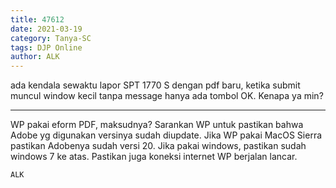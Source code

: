 ```yaml
---
title: 47612
date: 2021-03-19
category: Tanya-SC
tags: DJP Online
author: ALK
---
```


ada kendala sewaktu lapor SPT 1770 S dengan pdf baru, ketika submit muncul window kecil tanpa message hanya ada tombol OK. Kenapa ya min?

---

WP pakai eform PDF, maksudnya? Sarankan WP untuk pastikan bahwa Adobe yg digunakan versinya sudah diupdate. Jika WP pakai MacOS Sierra pastikan Adobenya sudah versi 20. Jika pakai windows, pastikan sudah windows 7 ke atas. Pastikan juga koneksi internet WP berjalan lancar.

`ALK`
